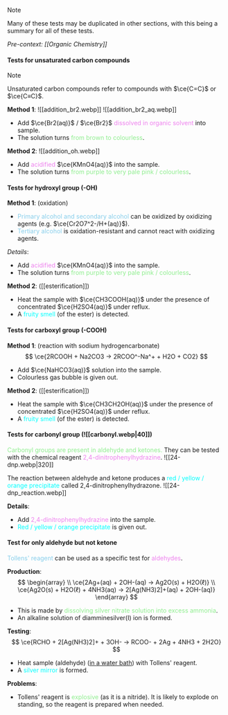 > [!note]
> Many of these tests may be duplicated in other sections, with this being a summary for all of these tests.

*Pre-context: [[Organic Chemistry]]*

#### Tests for unsaturated carbon compounds
> [!note]
> Unsaturated carbon compounds refer to compounds with $\ce{C=C}$ or $\ce{C≡C}$.

**Method 1**:
![[addition_br2.webp]]
![[addition_br2_aq.webp]]
- Add $\ce{Br2(aq)}$ / $\ce{Br2}$ <span style="color: violet">dissolved in organic solvent</span> into sample.
- The solution turns <span style="color: lightgreen">from brown to colourless</span>.

**Method 2**:
![[addition_oh.webp]]
- Add <span style="color: violet">acidified</span> $\ce{KMnO4(aq)}$ into the sample.
- The solution turns <span style="color: lightgreen">from purple to very pale pink / colourless</span>.

#### Tests for hydroxyl group (-OH)
**Method 1**: (oxidation)
- <span style="color: skyblue">Primary alcohol and secondary alcohol</span> can be oxidized by oxidizing agents (e.g. $\ce{Cr2O7^2-/H+(aq)}$).
- <span style="color: skyblue">Tertiary alcohol</span> is oxidation-resistant and cannot react with oxidizing agents.

*Details*:
- Add <span style="color: violet">acidified</span> $\ce{KMnO4(aq)}$ into the sample.
- The solution turns <span style="color: lightgreen">from purple to very pale pink / colourless</span>.

**Method 2**: ([[esterification]])
- Heat the sample with $\ce{CH3COOH(aq)}$ under the presence of concentrated $\ce{H2SO4(aq)}$ under reflux.
- A <span style="color: aqua">fruity smell</span> (of the ester) is detected.

#### Tests for carboxyl group (-COOH)
**Method 1**: (reaction with sodium hydrogencarbonate)
$$
\ce{2RCOOH + Na2CO3 -> 2RCOO^-Na^+ + H2O + CO2}
$$
- Add $\ce{NaHCO3(aq)}$ solution into the sample.
- Colourless gas bubble is given out.

**Method 2**: ([[esterification]])
- Heat the sample with $\ce{CH3CH2OH(aq)}$ under the presence of concentrated $\ce{H2SO4(aq)}$ under reflux.
- A <span style="color: aqua">fruity smell</span> (of the ester) is detected.

#### Tests for carbonyl group (![[carbonyl.webp|40]])
<span style="color: lightgreen">Carbonyl groups are present in aldehyde and ketones.</span> They can be tested with the chemical reagent <span style="color: violet">2,4-dinitrophenylhydrazine</span>.
![[24-dnp.webp|320]]
<!-- \chemfig{[:-150]*6(-(-NO_2)=(-N(-[2]H)-N(-[2]N)-H)-=-(-NO_2)=)} NO_2 is not aligned -->
The reaction between aldehyde and ketone produces a <span style="color: aqua">red / yellow / orange precipitate</span> called 2,4-dinitrophenylhydrazone.
![[24-dnp_reaction.webp]]
<!-- \raisebox{1cm}{\chemfig{[:-150]*6(-(-NO_2)=(-N(-[2]H)-N=C(-[3]R)(-[5]R'\,or\,H))-=-(-NO_2)=)}} \quad + \quad \ce{H2O}
\chemfig{C(-[3]R)(-[5]R'\,or\,H)=O}\ \quad + \quad \raisebox{1cm}{\chemfig{[:-150]*6(-(-NO_2)=(-N(-[2]H)-N(-[2]N)-H)-=-(-NO_2)=)}} -->

**Details**:
- Add <span style="color: violet">2,4-dinitrophenylhydrazine</span> into the sample.
- <span style="color: aqua">Red / yellow / orange precipitate</span> is given out.

#### Test for only aldehyde but not ketone
<span style="color: skyblue">Tollens' reagent</span> can be used as a specific test for <span style="color: violet">aldehydes</span>.

**Production**:
$$
\begin{array} \\
\ce{2Ag+(aq) + 2OH-(aq) -> Ag2O(s) + H2O(ℓ)} \\
\ce{Ag2O(s) + H2O(ℓ) + 4NH3(aq) -> 2[Ag(NH3)2]+(aq) + 2OH-(aq)}
\end{array}
$$
- This is made by <span style="color: lightgreen">dissolving silver nitrate solution into excess ammonia</span>.
- An alkaline solution of diamminesilver(I) ion is formed.

**Testing**:
$$
\ce{RCHO + 2[Ag(NH3)2]+ + 3OH- -> RCOO- + 2Ag + 4NH3 + 2H2O}
$$
- Heat sample (aldehyde) (<u>in a water bath</u>) with Tollens' reagent.
- A <span style="color: aqua">silver mirror</span> is formed.

**Problems**:
- Tollens' reagent is <span style="color: lightgreen">explosive</span> (as it is a nitride).
  It is likely to explode on standing, so the reagent is prepared when needed.
